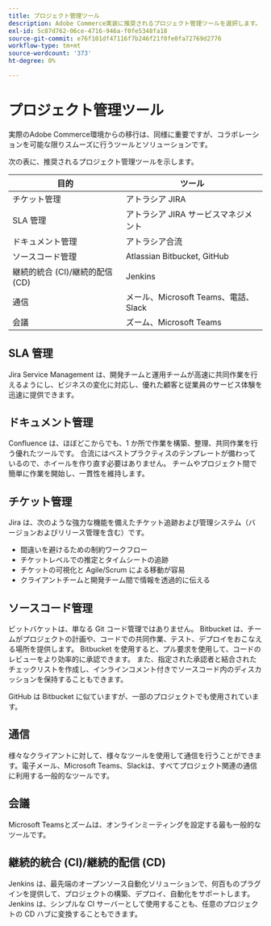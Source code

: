 ```yaml
---
title: プロジェクト管理ツール
description: Adobe Commerce実装に推奨されるプロジェクト管理ツールを選択します。
exl-id: 5c87d762-06ce-4716-946a-f0fe5348fa18
source-git-commit: e76f101df47116f7b246f21f0fe0fa72769d2776
workflow-type: tm+mt
source-wordcount: '373'
ht-degree: 0%

---
```


# プロジェクト管理ツール

実際のAdobe Commerce環境からの移行は、同様に重要ですが、コラボレーションを可能な限りスムーズに行うツールとソリューションです。

次の表に、推奨されるプロジェクト管理ツールを示します。

| 目的 | ツール |
|------------------------------------------------------|--------------------------------------|
| チケット管理 | アトラシア JIRA |
| SLA 管理 | アトラシア JIRA サービスマネジメント |
| ドキュメント管理 | アトラシア合流 |
| ソースコード管理 | Atlassian Bitbucket, GitHub |
| 継続的統合 (CI)/継続的配信 (CD) | Jenkins |
| 通信 | メール、Microsoft Teams、電話、Slack |
| 会議 | ズーム、Microsoft Teams |

## SLA 管理

Jira Service Management は、開発チームと運用チームが高速に共同作業を行えるようにし、ビジネスの変化に対応し、優れた顧客と従業員のサービス体験を迅速に提供できます。

## ドキュメント管理

Confluence は、ほぼどこからでも、1 か所で作業を構築、整理、共同作業を行う優れたツールです。 合流にはベストプラクティスのテンプレートが備わっているので、ホイールを作り直す必要はありません。 チームやプロジェクト間で簡単に作業を開始し、一貫性を維持します。

## チケット管理

Jira は、次のような強力な機能を備えたチケット追跡および管理システム（バージョンおよびリリース管理を含む）です。

- 間違いを避けるための制約ワークフロー
- チケットレベルでの推定とタイムシートの追跡
- チケットの可視化と Agile/Scrum による移動が容易
- クライアントチームと開発チーム間で情報を透過的に伝える

## ソースコード管理

ビットバケットは、単なる Git コード管理ではありません。 Bitbucket は、チームがプロジェクトの計画や、コードでの共同作業、テスト、デプロイをおこなえる場所を提供します。 Bitbucket を使用すると、プル要求を使用して、コードのレビューをより効率的に承認できます。 また、指定された承認者と結合されたチェックリストを作成し、インラインコメント付きでソースコード内のディスカッションを保持することもできます。

GitHub は Bitbucket に似ていますが、一部のプロジェクトでも使用されています。

## 通信

様々なクライアントに対して、様々なツールを使用して通信を行うことができます。電子メール、Microsoft Teams、Slackは、すべてプロジェクト関連の通信に利用する一般的なツールです。

## 会議

Microsoft Teamsとズームは、オンラインミーティングを設定する最も一般的なツールです。

## 継続的統合 (CI)/継続的配信 (CD)

Jenkins は、最先端のオープンソース自動化ソリューションで、何百ものプラグインを提供して、プロジェクトの構築、デプロイ、自動化をサポートします。 Jenkins は、シンプルな CI サーバーとして使用することも、任意のプロジェクトの CD ハブに変換することもできます。
